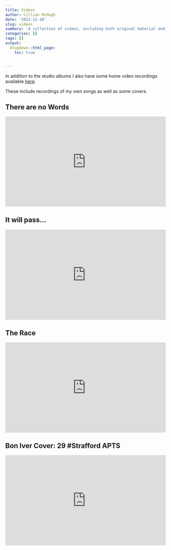 ```yaml
---
title: Videos
author: Cillian McHugh
date: '2022-12-10'
slug: videos
summary: 'A collection of videos, including both original material and covers'
categories: []
tags: []
output:
  blogdown::html_page:
    toc: true


---
```




In addition to the studio albums I also have some home video recordings available [here](https://www.youtube.com/@cillianmchugh5584/videos).

These include recordings of my own songs as well as some covers.

## There are no Words


<div>
  <div style="position:relative;padding-top:56.25%;">
    <iframe src="https://www.youtube.com/embed/cmgn8Il5onI" frameborder="0" allowfullscreen
      style="position:absolute;top:0;left:0;width:100%;height:100%;"></iframe>
  </div>
</div>


## It will pass...


<div>
  <div style="position:relative;padding-top:56.25%;">
    <iframe src="https://www.youtube.com/embed/Il7v1rrS7Xs" frameborder="0" allowfullscreen
      style="position:absolute;top:0;left:0;width:100%;height:100%;"></iframe>
  </div>
</div>

## The Race

<div>
  <div style="position:relative;padding-top:56.25%;">
    <iframe src="https://www.youtube.com/embed/kTTSC3IoLOM" frameborder="0" allowfullscreen
      style="position:absolute;top:0;left:0;width:100%;height:100%;"></iframe>
  </div>
</div>

## Bon Iver Cover: 29 #Strafford APTS 

<div>
  <div style="position:relative;padding-top:56.25%;">
    <iframe src="https://www.youtube.com/embed/4BaRy6V01qM" frameborder="0" allowfullscreen
      style="position:absolute;top:0;left:0;width:100%;height:100%;"></iframe>
  </div>
</div>


<script src="https://unpkg.com/vanilla-back-to-top@7.2.0/dist/vanilla-back-to-top.min.js"></script>
<script>addBackToTop({
  diameter: 56,
  backgroundColor: '#3f51b5',
  textColor: '#fff'
})</script>

